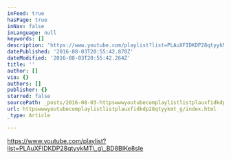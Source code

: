 ```yaml
---
inFeed: true
hasPage: true
inNav: false
inLanguage: null
keywords: []
description: 'https://www.youtube.com/playlist?list=PLAuXFIDKDP28qtyykMT_g_BD8BIKe8sIe'
datePublished: '2016-08-03T20:55:42.870Z'
dateModified: '2016-08-03T20:55:42.264Z'
title: ''
author: []
via: {}
authors: []
publisher: {}
starred: false
sourcePath: _posts/2016-08-03-httpswwwyoutubecomplaylistlistplauxfidkdp28qtyykmt_g.md
url: httpswwwyoutubecomplaylistlistplauxfidkdp28qtyykmt_g/index.html
_type: Article

---
```

https://www.youtube.com/playlist?list=PLAuXFIDKDP28qtyykMT\_g\_BD8BIKe8sIe